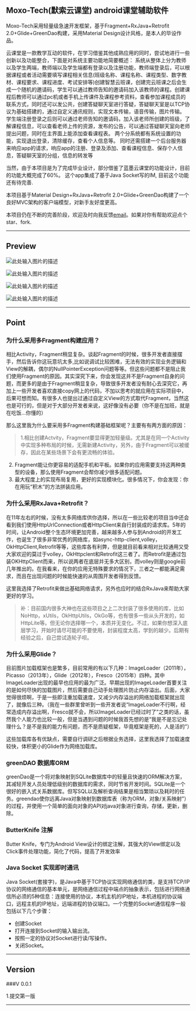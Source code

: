 Moxo-Tech(默索云课堂)
android课堂辅助软件
---------
Moxo-Tech采用轻量级急速开发框架，基于Fragment+RxJava+Retrofit 2.0+Glide+GreenDao构建，采用Material Design设计风格，是本人的毕设作品。

云课堂是一款教学互动的软件，在学习借鉴其他成熟应用的同时，尝试地进行一些创新以及功能整合，下面是对系统主要功能地简要概述：
系统从整体上分为教师以及学生两端，教师端以及学生端都有登录以及注册功能，教师端登录后，可以根据课程或者活动需要填写课程相关信息(班级名称、课程名称、课程类型、数字教材、课程要求、课程进度、考试安排等)创建智慧云班课，创建完云班课之后会生成一个随机的邀请码，学生可以通过教师告知的邀请码加入该教师的课程。创建课程后教师可以通过pc机或者手机上传课件及课程参考资料，查看参加课程成员的联系方式，同时还可以发公共，创建答疑聊天室进行答疑，答疑聊天室是以TCP协议为基础搭建的，通过自定义通讯规则，实现文本传输，语音传输，图片传输。
学生端注册登录之后则可以通过老师告知的邀请码，加入该老师所创建的班级，了解课程信息，可以查看老师上传的资源，发布的公告，可以通过答疑聊天室向老师提出问题，同时在主界面上能添加查看课程表。
两个分系统都有系统设置的功能，实现退出登录，清除缓存，查看个人信息等。
同时还需搭建一个后台服务器来响应app的请求，响应app的注册、登录及添加、查看课程信息、保存个人信息，答疑聊天室的分组，信息的转发等


当然，由于本项目是为了完成毕业设计，部分借鉴了蓝墨云课堂的功能设计，目前的功能大概完成了60%。
这个app集成了基于Java Socket写的IM, 目前这个功能还有待完善.

本项目基于Material Design+RxJava+Retrofit 2.0+Glide+GreenDao构建了一个良好MVC架构的客户端模型，对新手友好度更高。


本项目仍在不断的完善阶段，欢迎及时向我反馈[email][1]。如果对你有帮助欢迎点个star、fork.

---------------

Preview
-------------

![此处输入图片的描述][4]

![此处输入图片的描述][5]


![此处输入图片的描述][6]

![此处输入图片的描述][7]


---------------

Point
--------------------


### 为什么采用多Fragment构建应用？
相比Activity，Fragment稍显复杂。谈起Fragment的时候，很多开发者直接摆手，然后告诉你这玩意坑太多,比如说调试比较困难，无法有效的实现业务逻辑和View的解耦，偶尔的NullPointerException问题等等。但这些问题都不是阻止我们使用Fragment的原因。其实深究下来，你会发现这并不是Fragment自身的问题，而更多的是由于Fragment稍显复杂，导致很多开发者没有耐心去深究它，再加上一些开发者喜欢直接copy网上的代码，不加以思考的就应用在实际项目中，后果可想而知。有很多人也提出过通过自定义View的方式取代Fragment，当然这也是可行的，但是对于大部分开发者来说，这好像没有必要（你不是在加班，就是在吃饭...你懂的）

那么这里我为什么要采用多Fragment构建基础框架呢？主要有有两方面的原因：
>1.相比创建Actvity，Fragment要显得更加轻量级。尤其是在同一个Activity中实现多种布局的时候，无需新建Activity，另外，由于Fragment可以被缓存，因此在某些场景下会有更流畅的体验。
2. Fragment能让你更容易的适配手机和平板。如果你的应用需要支持这两种类型的设备，那么使用Fragment会帮你减少很多适配问题。
3. 最大程度上的实现布局复用，更好的实现模块化。很多情况下，你会发现：你在用玩“积木”的方法拼装应用。



### 为什么采用RxJava+Retrofit？
在11年左右的时候，没有太多网络库供你选择，所以在一些比较老的项目当中还会看到我们使用HttpUrlConnection或者HttpClient来自行封装成的请求库。5年的时间，让Android整个生态环境更加完善，越来越多人参与到Android的开发工作，也诞生了很多非常优秀的网络库，如async-http-client,volley，OkHttpClient,Retrofit等等，这些库各有利弊，但是就目前看来相对比较通用又受大家欢迎的莫过于volley，OkHttpclent和Retrofit这三者了。而Retrofit是通过包装OKHttpClient而来，所以说两者在底层并无多大区别，而volley则是google前几年推出的。在我看来，在你的应用无特殊要求的情况下，三者之一都能满足需求，而且在出现问题的时候能快速的从周围开发者得到反馈。

这里我选择了Retrofit来做出基础网络请求，另外也应时的结合RxJava来帮助大家更好的学习。

>补：目前国内很多大神也在这些项目之上二次封装了很多使用的库，比如NoHttp，xUtils，OkHttpUtils，OkGo等，也有很多一些从头开发的，如HttpLite等。但无论你选择哪一个，本质并无变化。不过，如果你想深入底层学习，开始时请尽可能的不要使用，封装程度太高，学到的越少。后期有经验之后，自己尝试造轮子呗。


### 为什么采用Glide？
目前图片加载框架也是繁多，目前常用的有以下几种：ImageLoader（2011年），Picasso（2013年），Glide（2012年），Fresco（2015年）四种。其中ImageLoader出现的最早也应用的最为广泛。早期出现的ImageLoader首要关注的是如何尽快的加载图片，然后需要自己动手处理图片防止内存溢出。后面，大家觉得很烦啊，于是一些即注重加载速度，又减少内存溢出的网络加载框架就出现了，就像后三种。（我在一些群里曾听到一些开发者说“ImageLoader不行啊，经常造成内存溢出啊，Fresco就不会，所以ImageLoader已经过时了”之类的话，虽然我个人能力也比较一般，但是当遇到问题的时候我首先想的是“我是不是忘记处理什么？是不是我的能力有问题，而不是质疑框架，毕竟框架是死的，人是活的”）



这些加载库各有优缺点，需要自行调研之后根据业务选择，这里我选择了加载速度较快，体积更小的Glide作为网络加载库。



### greenDAO 数据库ORM
greenDao是一个将对象映射到SQLite数据库中的轻量且快速的ORM解决方案，其减轻开发人员处理低级别的数据库的需求，同时节省开发时间。SQLite是一个很好的嵌入式关系数据库。但写SQL以及解析查询结果是相当繁琐以及耗时的任务。greendao使你远离Java对象映射到数据库表（称为ORM，对象/关系映射”）的过程，并使用一个简单的面向对象的API对java对象进行查询，存储，更新，删除。

### ButterKnife 注解
Butter Knife，专门为Android View设计的绑定注解，其强大的View绑定以及Click事件处理功能，简化了代码，提高了开发效率

### Java Socket 实现即时通讯
Java Socket(套接字)，是Java中基于TCP协议实现网络通信的类，是支持TCP/IP协议的网络通信的基本单元，是网络通信过程中端点的抽象表示，包括进行网络通信所必须的5种信息：连接使用的协议，本机主机的IP地址，本机进程的协议端口，远程主机的IP地址，远端进程的协议端口。一个完整的Socket通信程序一般包括以下几个步骤：
* 创建Socket
* 打开连接到Socket的输入输出流。
* 按照一定的协议对Socket进行读/写操作。
* 关闭Socket。
 

--------------

Version
---------

###V 0.0.1

1.提交第一版

--------------------




  [1]: lsd2015y@Outlook.com
  [4]: https://raw.githubusercontent.com/closedevice/FastApp/master/screenshots/appstart.png
  [5]: https://raw.githubusercontent.com/closedevice/FastApp/master/screenshots/gan.png
  [6]: https://raw.githubusercontent.com/closedevice/FastApp/master/screenshots/wx.png
  [7]: https://raw.githubusercontent.com/closedevice/FastApp/master/screenshots/settingspng.png
 
